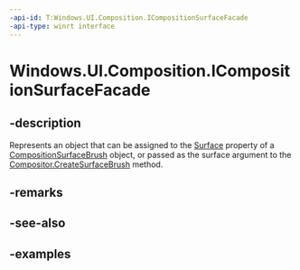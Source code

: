 ```yaml
---
-api-id: T:Windows.UI.Composition.ICompositionSurfaceFacade
-api-type: winrt interface
---
```


# Windows.UI.Composition.ICompositionSurfaceFacade

<!--
public interface ICompositionSurfaceFacade
-->

## -description

Represents an object that can be assigned to the [Surface](compositionsurfacebrush_surface.md) property of a [CompositionSurfaceBrush](compositionsurfacebrush.md) object, or passed as the surface argument to the [Compositor.CreateSurfaceBrush](compositor_createsurfacebrush_1433438799.md) method.

## -remarks

## -see-also

## -examples


